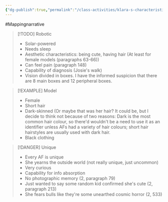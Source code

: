 ```yaml
---
{"dg-publish":true,"permalink":"/class-activities/klara-s-characteristics/"}
---
```


#Mappingnarrative


> [!TODO] Robotic
> - Solar-powered
> - Needs sleep
> - Aesthetic characteristics: being cute, having hair (At least for female models (paragraphs 63-66))
> - Can feel pain (paragraph 148)
> - Capability of diagnosis (Josie's walk)
> - Vision divided in boxes. I have the informed suspicion that there are 8 main boxes and 12 peripheral boxes.

>[!EXAMPLE] Model
>- Female
>- Short hair
>- Dark-skinned
>(Or maybe that was her hair? It could be, but I decide to think not because of two reasons: Dark is the most common hair colour, so there'd wouldn't be a need to use it as an identifier unless AFs had a variety of hair colours; short hair hairstyles are usually used with dark hair.
>- Black clothing

>[!DANGER] Unique
>- Every AF is unique
>- She yearns the outside world (not really unique, just uncommon)
>- Very curious 
>- Capability for info absorption
>- No photographic memory (2, paragraph 79)
>- Just wanted to say some random kid confirmed she's cute (2, paragraph 213)
>- She fears bulls like they're some unearthed cosmic horror (2, 533)



